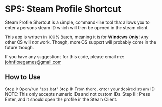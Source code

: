 # SPS: Steam Profile Shortcut
Steam Profile Shortcut is a simple, command-line tool that allows you to enter a persons steam ID which will then be opened in the steam client.

This app is written in 100% Batch, meaning it is for **Windows Only**! Any other OS will *not* work. Though, more OS support will probably come in the future though.

If you have any suggestions for this code, please email me: johnfioregames@gmail.com

## How to Use
Step I: Open/run "sps.bat"
Step II: From there, enter your desired steam ID - NOTE: This only accepts numeric IDs and not custom IDs.
Step III: Press Enter, and it should open the profile in the Steam Client.
